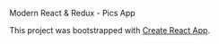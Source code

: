 Modern React & Redux - Pics App

This project was bootstrapped with [Create React App](https://github.com/facebook/create-react-app).

